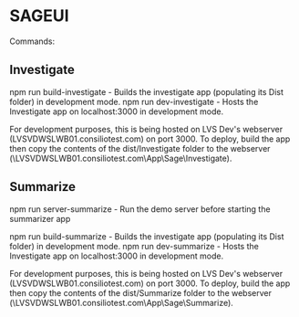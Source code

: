 # SAGEUI

Commands:

## Investigate

npm run build-investigate - Builds the investigate app (populating its Dist folder) in development mode.
npm run dev-investigate - Hosts the Investigate app on localhost:3000 in development mode.

For development purposes, this is being hosted on LVS Dev's webserver (LVSVDWSLWB01.consiliotest.com) on port 3000. To deploy, build the app then copy the contents of the dist/Investigate folder to the webserver (\\LVSVDWSLWB01.consiliotest.com\App\Sage\Investigate).

## Summarize

npm run server-summarize - Run the demo server before starting the summarizer app

npm run build-summarize - Builds the investigate app (populating its Dist folder) in development mode.
npm run dev-summarize - Hosts the Investigate app on localhost:3000 in development mode.

For development purposes, this is being hosted on LVS Dev's webserver (LVSVDWSLWB01.consiliotest.com) on port 3000. To deploy, build the app then copy the contents of the dist/Summarize folder to the webserver (\\LVSVDWSLWB01.consiliotest.com\App\Sage\Summarize).
